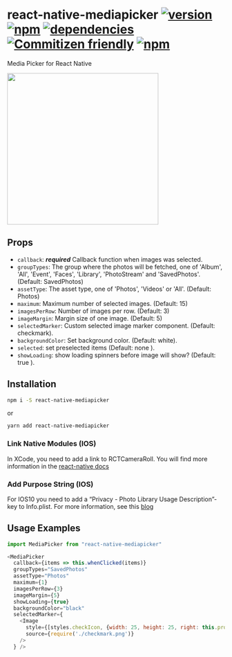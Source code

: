# react-native-mediapicker [![version](https://img.shields.io/npm/v/react-native-mediapicker.svg?maxAge=1000&style=flat-square)](https://www.npmjs.org/package/react-native-mediapicker) [![npm](https://img.shields.io/npm/dt/express.svg?maxAge=1000&style=flat-square)](https://www.npmjs.org/package/react-native-mediapicker) [![dependencies](https://david-dm.org/stoffern/react-native-mediapicker.svg?maxAge=1000&style=flat-square)](https://david-dm.org/stoffern/react-native-mediapicker) [![Commitizen friendly](https://img.shields.io/badge/commitizen-friendly-brightgreen.svg?maxAge=2592000&style=flat-square)](http://commitizen.github.io/cz-cli/) [![npm](https://img.shields.io/npm/l/react-native-mediapicker.svg?maxAge=2592000&style=flat-square)]()


Media Picker for React Native


<img src="https://raw.githubusercontent.com/stoffern/react-native-mediapicker/master/demo/demo.gif" width="350">

## Props

- `callback`: ***required*** Callback function when images was selected.
- `groupTypes`: The group where the photos will be fetched, one of 'Album', 'All', 'Event', 'Faces', 'Library', 'PhotoStream' and 'SavedPhotos'. (Default: SavedPhotos)
- `assetType`: The asset type, one of 'Photos', 'Videos' or 'All'. (Default: Photos)
- `maximum`: Maximum number of selected images. (Default: 15)
- `imagesPerRow`: Number of images per row. (Default: 3)
- `imageMargin`: Margin size of one image. (Default: 5)
- `selectedMarker`: Custom selected image marker component. (Default: checkmark).
- `backgroundColor`: Set background color. (Default: white).
- `selected`: set preselected items (Default: none ).
- `showLoading`: show loading spinners before image will show? (Default: true ).


## Installation

```bash
npm i -S react-native-mediapicker
```
or
```bash
yarn add react-native-mediapicker
```

### Link Native Modules (IOS)

In XCode, you need to add a link to RCTCameraRoll. You will find more information in the [react-native docs](https://facebook.github.io/react-native/docs/linking-libraries-ios.html#content)

### Add Purpose String (IOS)

For IOS10 you need to add a “Privacy - Photo Library Usage Description”-key to Info.plist. For more information, see this [blog](https://useyourloaf.com/blog/privacy-settings-in-ios-10/)

## Usage Examples

```js
import MediaPicker from "react-native-mediapicker"
```

```javascript
<MediaPicker
  callback={items => this.whenClicked(items)}
  groupTypes="SavedPhotos"
  assetType="Photos"
  maximum={1}
  imagesPerRow={3}
  imageMargin={5}
  showLoading={true}
  backgroundColor="black"
  selectedMarker={
    <Image
      style={[styles.checkIcon, {width: 25, height: 25, right: this.props.imageMargin + 5},]}
      source={require('./checkmark.png')}
    />
  } />
```
